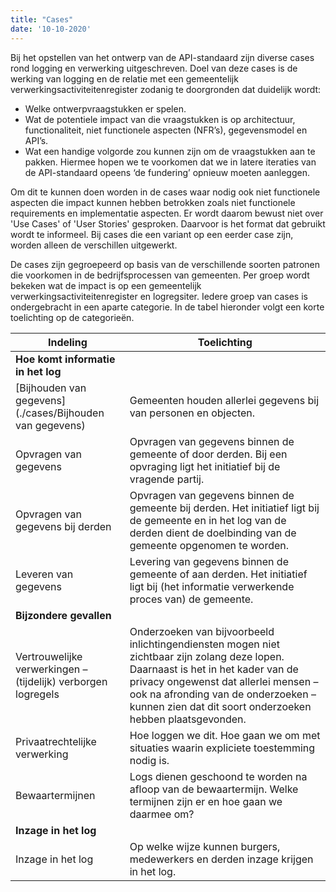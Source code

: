 ```yaml
---
title: "Cases"
date: '10-10-2020'
---
```

Bij het opstellen van het ontwerp van de API-standaard zijn diverse cases rond logging en verwerking uitgeschreven. Doel van deze cases is de werking van logging en de relatie met een gemeentelijk verwerkingsactiviteitenregister zodanig te doorgronden dat duidelijk wordt:
- Welke ontwerpvraagstukken er spelen.
- Wat de potentiele impact van die vraagstukken is op architectuur, functionaliteit, niet functionele aspecten (NFR’s), gegevensmodel en API’s.
- Wat een handige volgorde zou kunnen zijn om de vraagstukken aan te pakken. Hiermee hopen we te voorkomen dat we in latere iteraties van de API-standaard opeens ‘de fundering’ opnieuw moeten aanleggen.

Om dit te kunnen doen worden in de cases waar nodig ook niet functionele aspecten die impact kunnen hebben betrokken zoals niet functionele requirements en implementatie aspecten. Er wordt daarom bewust niet over 'Use Cases' of 'User Stories' gesproken. Daarvoor is het format dat gebruikt wordt te informeel. Bij cases die een variant op een eerder case zijn, worden alleen de verschillen uitgewerkt.

De cases zijn gegroepeerd op basis van de verschillende soorten patronen die voorkomen in de bedrijfsprocessen van gemeenten. Per groep wordt bekeken wat de impact is op een gemeentelijk verwerkingsactiviteitenregister en logregsiter. Iedere groep van cases is ondergebracht in een aparte categorie. In de tabel hieronder volgt een korte toelichting op de categorieën.

|**Indeling**|**Toelichting**|
|---|---|
| **Hoe komt informatie in het log**||
| [Bijhouden van gegevens](./cases/Bijhouden van gegevens)|Gemeenten houden allerlei gegevens bij van personen en objecten.|
| Opvragen van gegevens|Opvragen van gegevens binnen de gemeente of door derden. Bij een opvraging ligt het initiatief bij de vragende partij.|
| Opvragen van gegevens bij derden|Opvragen van gegevens binnen de gemeente bij derden. Het initiatief ligt bij de gemeente en in het log van de derden dient de doelbinding van de gemeente opgenomen te worden.|
| Leveren van gegevens|Levering van gegevens binnen de gemeente of aan derden. Het initiatief ligt bij (het informatie verwerkende proces van) de gemeente.|
| **Bijzondere gevallen**||
| Vertrouwelijke verwerkingen – (tijdelijk) verborgen logregels|Onderzoeken van bijvoorbeeld inlichtingendiensten mogen niet zichtbaar zijn zolang deze lopen. Daarnaast is het in het kader van de privacy ongewenst dat allerlei mensen – ook na afronding van de onderzoeken – kunnen zien dat dit soort onderzoeken hebben plaatsgevonden. |
| Privaatrechtelijke verwerking | Hoe loggen we dit. Hoe gaan we om met situaties waarin expliciete toestemming nodig is. |
| Bewaartermijnen | Logs dienen geschoond te worden na afloop van de bewaartermijn. Welke termijnen zijn er en hoe gaan we daarmee om? |
| **Inzage in het log**||
| Inzage in het log | Op welke wijze kunnen burgers, medewerkers en derden inzage krijgen in het log. |
